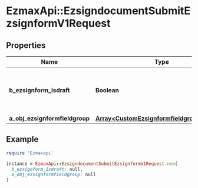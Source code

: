 # EzmaxApi::EzsigndocumentSubmitEzsignformV1Request

## Properties

| Name | Type | Description | Notes |
| ---- | ---- | ----------- | ----- |
| **b_ezsignform_isdraft** | **Boolean** | Whether the Ezsignform submitted is a draft or not. |  |
| **a_obj_ezsignformfieldgroup** | [**Array&lt;CustomEzsignformfieldgroupRequest&gt;**](CustomEzsignformfieldgroupRequest.md) |  |  |

## Example

```ruby
require 'Ezmaxapi'

instance = EzmaxApi::EzsigndocumentSubmitEzsignformV1Request.new(
  b_ezsignform_isdraft: null,
  a_obj_ezsignformfieldgroup: null
)
```

